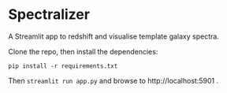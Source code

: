 # Spectralizer

A Streamlit app to redshift and visualise template galaxy spectra.

Clone the repo, then install the dependencies:

`pip install -r requirements.txt`

Then `streamlit run app.py` and browse to http://localhost:5901 .

